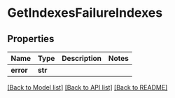 # GetIndexesFailureIndexes

## Properties
Name | Type | Description | Notes
------------ | ------------- | ------------- | -------------
**error** | **str** |  | 

[[Back to Model list]](../README.md#documentation-for-models) [[Back to API list]](../README.md#documentation-for-api-endpoints) [[Back to README]](../README.md)


